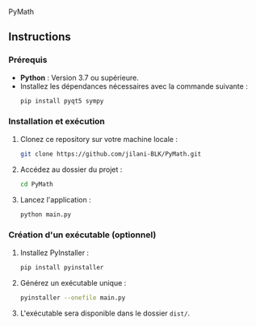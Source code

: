 PyMath

## Instructions

### Prérequis
- **Python** : Version 3.7 ou supérieure.
- Installez les dépendances nécessaires avec la commande suivante :
  ```bash
  pip install pyqt5 sympy
  ```

### Installation et exécution
1. Clonez ce repository sur votre machine locale :
   ```bash
   git clone https://github.com/jilani-BLK/PyMath.git
   ```

2. Accédez au dossier du projet :
   ```bash
   cd PyMath
   ```

3. Lancez l'application :
   ```bash
   python main.py
   ```

### Création d'un exécutable (optionnel)
1. Installez PyInstaller :
   ```bash
   pip install pyinstaller
   ```

2. Générez un exécutable unique :
   ```bash
   pyinstaller --onefile main.py
   ```

3. L'exécutable sera disponible dans le dossier `dist/`.
